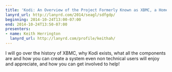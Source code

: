 ```yaml
---
title: 'Kodi: An Overview of the Project Formerly Known as XBMC, a Home Theater Solution'
lanyrd_url: http://lanyrd.com/2014/seagl/sdfgdp/
beginning: 2014-10-24T13:00-07:00
end: 2014-10-24T13:50-07:00
presenters:
- name: Keith Herrington
  lanyrd_url: http://lanyrd.com/profile/keithah/
---
```


I will go over the history of XBMC, why Kodi exists, what all the components are and how you can create a system even non technical users will enjoy and appreciate, and how you can get involved to help!
